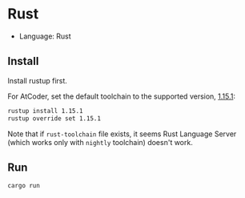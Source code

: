 # Rust

- Language: Rust

## Install

Install rustup first.

For AtCoder, set the default toolchain to the supported version, [1.15.1](https://github.com/rust-lang/rust/blob/master/RELEASES.md#version-1151-2017-02-09):

```sh
rustup install 1.15.1
rustup override set 1.15.1
```

Note that if `rust-toolchain` file exists, it seems Rust Language Server (which works only with `nightly` toolchain) doesn't work.

## Run

```sh
cargo run
```
